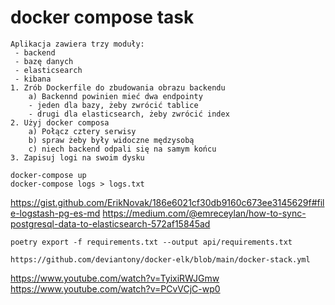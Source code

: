 # docker compose task
```
Aplikacja zawiera trzy moduły:
 - backend
 - bazę danych
 - elasticsearch
 - kibana
1. Zrób Dockerfile do zbudowania obrazu backendu
    a) Backennd powinien mieć dwa endpointy
    - jeden dla bazy, żeby zwrócić tablice
    - drugi dla elasticsearch, żeby zwrócić index
2. Użyj docker composa
    a) Połącz cztery serwisy
    b) spraw żeby były widoczne mędzysobą
    c) niech backend odpali się na samym końcu
3. Zapisuj logi na swoim dysku
```


```
docker-compose up
docker-compose logs > logs.txt
```


https://gist.github.com/ErikNovak/186e6021cf30db9160c673ee3145629f#file-logstash-pg-es-md
https://medium.com/@emreceylan/how-to-sync-postgresql-data-to-elasticsearch-572af15845ad


```
poetry export -f requirements.txt --output api/requirements.txt
```

```
https://github.com/deviantony/docker-elk/blob/main/docker-stack.yml
```

https://www.youtube.com/watch?v=TyixiRWJGmw
https://www.youtube.com/watch?v=PCvVCjC-wp0